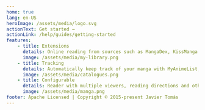 ```yaml
---
home: true
lang: en-US
heroImage: /assets/media/logo.svg
actionText: Get started →
actionLink: /help/guides/getting-started
features:
    - title: Extensions
      details: Online reading from sources such as MangaDex, KissManga and hundreds more.
      image: /assets/media/my-library.png
    - title: Tracking
      details: Automatically keep track of your manga with MyAnimeList, AniList, Kitsu and Shikimori.
      image: /assets/media/catalogues.png
    - title: Configurable
      details: Reader with multiple viewers, reading directions and other settings.
      image: /assets/media/manga.png
footer: Apache Licensed | Copyright © 2015-present Javier Tomás
---
```

